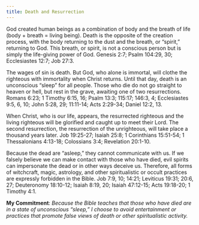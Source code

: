 ```yaml
---
title: Death and Resurrection
---
```


God created human beings as a combination of body and the breath of life (body + breath = living being). Death is the opposite of the creation process, with the body returning to the dust and the breath, or “spirit,” returning to God. This breath, or spirit, is not a conscious person but is simply the life-giving power of God. Genesis 2:7; Psalm 104:29, 30; Ecclesiastes 12:7; Job 27:3.

The wages of sin is death. But God, who alone is immortal, will clothe the righteous with immortality when Christ returns. Until that day, death is an unconscious “sleep” for all people. Those who die do not go straight to heaven or hell, but rest in the grave, awaiting one of two resurrections. Romans 6:23; 1 Timothy 6:15, 16; Psalm 13:3; 115:17; 146:3, 4; Ecclesiastes 9:5, 6, 10; John 5:28, 29; 11:11-14; Acts 2:29-34; Daniel 12:2, 13.

When Christ, who is our life, appears, the resurrected righteous and the living righteous will be glorified and caught up to meet their Lord. The second resurrection, the resurrection of the unrighteous, will take place a thousand years later. Job 19:25-27; Isaiah 25:8; 1 Corinthians 15:51-54; 1 Thessalonians 4:13-18; Colossians 3:4; Revelation 20:1-10.

Because the dead are “asleep,” they cannot communicate with us. If we falsely believe we can make contact with those who have died, evil spirits can impersonate the dead or in other ways deceive us. Therefore, all forms of witchcraft, magic, astrology, and other spiritualistic or occult practices are expressly forbidden in the Bible. Job 7:9, 10; 14:21; Leviticus 19:31; 20:6, 27; Deuteronomy 18:10-12; Isaiah 8:19, 20; Isaiah 47:12-15; Acts 19:18-20; 1 Timothy 4:1.

**My Commitment**: _Because the Bible teaches that those who have died are in a state of unconscious “sleep,” I choose to avoid entertainment or practices that promote false views of death or other spiritualistic activity._